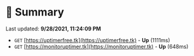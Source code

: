 # 📖 Summary
Last updated: **9/28/2021, 11:24:09 PM**

- `GET` [https://uptimerfree.tk](https://uptimerfree.tk) - **Up** (1111ms)
- `GET` [https://monitoruptimer.tk](https://monitoruptimer.tk) - **Up** (648ms)

